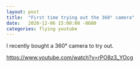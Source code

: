 ```yaml
---
layout: post
title:  "First time trying out the 360° camera"
date:   2020-12-06 15:00:00 -0600
categories: flying youtube
---
```

I recently bought a 360° camera to try out. 

https://www.youtube.com/watch?v=rPO8z3_YOcg